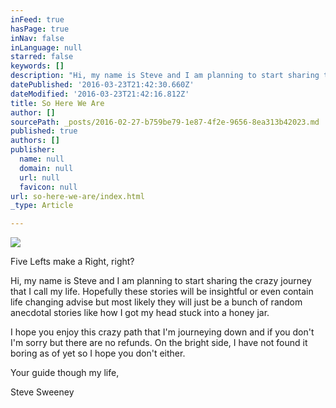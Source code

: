 ```yaml
---
inFeed: true
hasPage: true
inNav: false
inLanguage: null
starred: false
keywords: []
description: "Hi, my name is Steve and I am planning to start sharing the crazy journey that I call my life. \_Hopefully these stories will be insightful or even contain life changing advise but most likely they will just be a bunch of random anecdotal stories like how I got my head stuck into a honey jar. \_"
datePublished: '2016-03-23T21:42:30.660Z'
dateModified: '2016-03-23T21:42:16.812Z'
title: So Here We Are
author: []
sourcePath: _posts/2016-02-27-b759be79-1e87-4f2e-9656-8ea313b42023.md
published: true
authors: []
publisher:
  name: null
  domain: null
  url: null
  favicon: null
url: so-here-we-are/index.html
_type: Article

---
```

![](https://the-grid-user-content.s3-us-west-2.amazonaws.com/3d13dbee-c1ed-4707-ae46-00f4a533d797.jpg)

Five Lefts make a Right, right?

Hi, my name is Steve and I am planning to start sharing the crazy journey that I call my life.  Hopefully these stories will be insightful or even contain life changing advise but most likely they will just be a bunch of random anecdotal stories like how I got my head stuck into a honey jar.  

I hope you enjoy this crazy path that I'm journeying down and if you don't I'm sorry but there are no refunds.  On the bright side, I have not found it boring as of yet so I hope you don't either. 

Your guide though my life,

Steve Sweeney